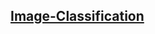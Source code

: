 ## [Image-Classification](https://ashirwadsangwan.github.io/Practical-Deep-Learning/01-Image-Classification)
